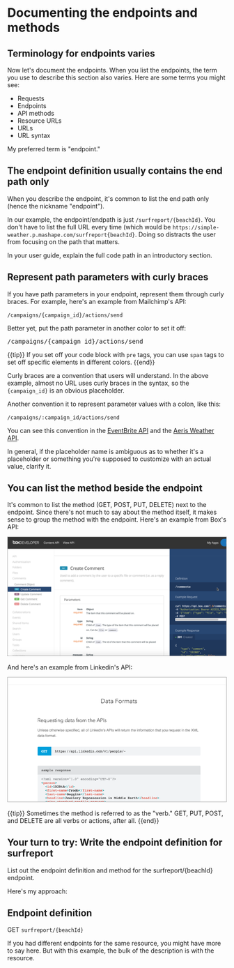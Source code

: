 # Documenting the endpoints and methods


## Terminology for endpoints varies

Now let's document the endpoints. When you list the endpoints, the term you use to describe this section also varies. Here are some terms you might see:

* Requests
* Endpoints
* API methods
* Resource URLs
* URLs
* URL syntax

My preferred term is "endpoint."

## The endpoint definition usually contains the end path only

When you describe the endpoint, it's common to list the end path only (hence the nickname "endpoint").

In our example, the endpoint/endpath is just `/surfreport/{beachId}`. You don't have to list the full URL every time (which would be `https://simple-weather.p.mashape.com/surfreport{beachId}`. Doing so distracts the user from focusing on the path that matters.

In your user guide, explain the full code path in an introductory section.

## Represent path parameters with curly braces

If you have path parameters in your endpoint, represent them through curly braces. For example, here's an example from Mailchimp's API:

```
/campaigns/{campaign_id}/actions/send
```

Better yet, put the path parameter in another color to set it off:

<pre>
/campaigns/<span class="parameter">{campaign_id}</span>/actions/send
</pre>

{{tip}} If you set off your code block with `pre` tags, you can use `span` tags to set off specific elements in different colors. {{end}}

Curly braces are a convention that users will understand. In the above example, almost no URL uses curly braces in the syntax, so the `{campaign_id}` is an obvious placeholder.

Another convention it to represent parameter values with a colon, like this:

```
/campaigns/:campaign_id/actions/send
```

You can see this convention in the [EventBrite API](https://www.eventbrite.com/developer/v3/) and the [Aeris Weather API](http://www.aerisweather.com/support/docs/api/).

In general, if the placeholder name is ambiguous as to whether it's a placeholder or something you're supposed to customize with an actual value, clarify it.

## You can list the method beside the endpoint

It's common to list the method (GET, POST, PUT, DELETE) next to the endpoint. Since there's not much to say about the method itself, it makes sense to group the method with the endpoint. Here's an example from Box's API:

<a href="https://box-content.readme.io/#comment-object"><img src="../images_api/methodwithendpoint.png" alt="Box API" /></a>

And here's an example from Linkedin's API:

<a href="https://developer.linkedin.com/docs/rest-api"><img src="../images_api/linkedinexample.png" alt="Linkedin Example" /></a>

{{tip}} Sometimes the method is referred to as the "verb." GET, PUT, POST, and DELETE are all verbs or actions, after all. {{end}}

## Your turn to try: Write the endpoint definition for surfreport

List out the endpoint definition and method for the surfreport/{beachId} endpoint.

Here's my approach:

<div class="docSample">

<h2>Endpoint definition</h2>

<span class="label label-default">GET</span> <code>surfreport/{beachId}</code>
</div>

If you had different endpoints for the same resource, you might have more to say here. But with this example, the bulk of the description is with the resource.
